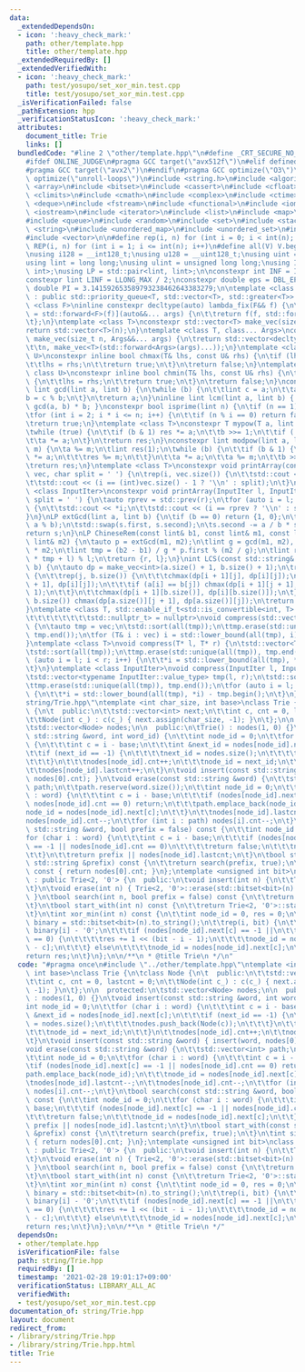 ```yaml
---
data:
  _extendedDependsOn:
  - icon: ':heavy_check_mark:'
    path: other/template.hpp
    title: other/template.hpp
  _extendedRequiredBy: []
  _extendedVerifiedWith:
  - icon: ':heavy_check_mark:'
    path: test/yosupo/set_xor_min.test.cpp
    title: test/yosupo/set_xor_min.test.cpp
  _isVerificationFailed: false
  _pathExtension: hpp
  _verificationStatusIcon: ':heavy_check_mark:'
  attributes:
    document_title: Trie
    links: []
  bundledCode: "#line 2 \"other/template.hpp\"\n#define _CRT_SECURE_NO_WARNINGS\n\
    #ifdef ONLINE_JUDGE\n#pragma GCC target(\"avx512f\")\n#elif defined EVAL\n#else\n\
    #pragma GCC target(\"avx2\")\n#endif\n#pragma GCC optimize(\"O3\")\n#pragma GCC\
    \ optimize(\"unroll-loops\")\n#include <string.h>\n#include <algorithm>\n#include\
    \ <array>\n#include <bitset>\n#include <cassert>\n#include <cfloat>\n#include\
    \ <climits>\n#include <cmath>\n#include <complex>\n#include <ctime>\n#include\
    \ <deque>\n#include <fstream>\n#include <functional>\n#include <iomanip>\n#include\
    \ <iostream>\n#include <iterator>\n#include <list>\n#include <map>\n#include <memory>\n\
    #include <queue>\n#include <random>\n#include <set>\n#include <stack>\n#include\
    \ <string>\n#include <unordered_map>\n#include <unordered_set>\n#include <utility>\n\
    #include <vector>\n\n#define rep(i, n) for (int i = 0; i < int(n); i++)\n#define\
    \ REP(i, n) for (int i = 1; i <= int(n); i++)\n#define all(V) V.begin(), V.end()\n\
    \nusing i128 = __int128_t;\nusing u128 = __uint128_t;\nusing uint = unsigned int;\n\
    using lint = long long;\nusing ulint = unsigned long long;\nusing IP = std::pair<int,\
    \ int>;\nusing LP = std::pair<lint, lint>;\n\nconstexpr int INF = INT_MAX / 2;\n\
    constexpr lint LINF = LLONG_MAX / 2;\nconstexpr double eps = DBL_EPSILON;\nconstexpr\
    \ double PI = 3.141592653589793238462643383279;\n\ntemplate <class T>\nclass prique\
    \ : public std::priority_queue<T, std::vector<T>, std::greater<T>> {\n};\ntemplate\
    \ <class F>\ninline constexpr decltype(auto) lambda_fix(F&& f) {\n\treturn [f\
    \ = std::forward<F>(f)](auto&&... args) {\n\t\treturn f(f, std::forward<decltype(args)>(args)...);\n\
    \t};\n}\ntemplate <class T>\nconstexpr std::vector<T> make_vec(size_t n) {\n\t\
    return std::vector<T>(n);\n}\ntemplate <class T, class... Args>\nconstexpr auto\
    \ make_vec(size_t n, Args&&... args) {\n\treturn std::vector<decltype(make_vec<T>(args...))>(\n\
    \t\tn, make_vec<T>(std::forward<Args>(args)...));\n}\ntemplate <class T, class\
    \ U>\nconstexpr inline bool chmax(T& lhs, const U& rhs) {\n\tif (lhs < rhs) {\n\
    \t\tlhs = rhs;\n\t\treturn true;\n\t}\n\treturn false;\n}\ntemplate <class T,\
    \ class U>\nconstexpr inline bool chmin(T& lhs, const U& rhs) {\n\tif (lhs > rhs)\
    \ {\n\t\tlhs = rhs;\n\t\treturn true;\n\t}\n\treturn false;\n}\nconstexpr inline\
    \ lint gcd(lint a, lint b) {\n\twhile (b) {\n\t\tlint c = a;\n\t\ta = b;\n\t\t\
    b = c % b;\n\t}\n\treturn a;\n}\ninline lint lcm(lint a, lint b) { return a /\
    \ gcd(a, b) * b; }\nconstexpr bool isprime(lint n) {\n\tif (n == 1) return false;\n\
    \tfor (int i = 2; i * i <= n; i++) {\n\t\tif (n % i == 0) return false;\n\t}\n\
    \treturn true;\n}\ntemplate <class T>\nconstexpr T mypow(T a, lint b) {\n\tT res(1);\n\
    \twhile (true) {\n\t\tif (b & 1) res *= a;\n\t\tb >>= 1;\n\t\tif (!b) break;\n\
    \t\ta *= a;\n\t}\n\treturn res;\n}\nconstexpr lint modpow(lint a, lint b, lint\
    \ m) {\n\ta %= m;\n\tlint res(1);\n\twhile (b) {\n\t\tif (b & 1) {\n\t\t\tres\
    \ *= a;\n\t\t\tres %= m;\n\t\t}\n\t\ta *= a;\n\t\ta %= m;\n\t\tb >>= 1;\n\t}\n\
    \treturn res;\n}\ntemplate <class T>\nconstexpr void printArray(const std::vector<T>&\
    \ vec, char split = ' ') {\n\trep(i, vec.size()) {\n\t\tstd::cout << vec[i];\n\
    \t\tstd::cout << (i == (int)vec.size() - 1 ? '\\n' : split);\n\t}\n}\ntemplate\
    \ <class InputIter>\nconstexpr void printArray(InputIter l, InputIter r, char\
    \ split = ' ') {\n\tauto rprev = std::prev(r);\n\tfor (auto i = l; i != r; i++)\
    \ {\n\t\tstd::cout << *i;\n\t\tstd::cout << (i == rprev ? '\\n' : split);\n\t\
    }\n}\nLP extGcd(lint a, lint b) {\n\tif (b == 0) return {1, 0};\n\tLP s = extGcd(b,\
    \ a % b);\n\tstd::swap(s.first, s.second);\n\ts.second -= a / b * s.first;\n\t\
    return s;\n}\nLP ChineseRem(const lint& b1, const lint& m1, const lint& b2, const\
    \ lint& m2) {\n\tauto p = extGcd(m1, m2);\n\tlint g = gcd(m1, m2), l = m1 / g\
    \ * m2;\n\tlint tmp = (b2 - b1) / g * p.first % (m2 / g);\n\tlint r = (b1 + m1\
    \ * tmp + l) % l;\n\treturn {r, l};\n}\nint LCS(const std::string& a, const std::string&\
    \ b) {\n\tauto dp = make_vec<int>(a.size() + 1, b.size() + 1);\n\trep(i, a.size())\
    \ {\n\t\trep(j, b.size()) {\n\t\t\tchmax(dp[i + 1][j], dp[i][j]);\n\t\t\tchmax(dp[i][j\
    \ + 1], dp[i][j]);\n\t\t\tif (a[i] == b[j]) chmax(dp[i + 1][j + 1], dp[i][j] +\
    \ 1);\n\t\t}\n\t\tchmax(dp[i + 1][b.size()], dp[i][b.size()]);\n\t}\n\trep(j,\
    \ b.size()) chmax(dp[a.size()][j + 1], dp[a.size()][j]);\n\treturn dp[a.size()][b.size()];\n\
    }\ntemplate <class T, std::enable_if_t<std::is_convertible<int, T>::value,\n\t\
    \t\t\t\t\t\t\t\tstd::nullptr_t> = nullptr>\nvoid compress(std::vector<T>& vec)\
    \ {\n\tauto tmp = vec;\n\tstd::sort(all(tmp));\n\ttmp.erase(std::unique(all(tmp)),\
    \ tmp.end());\n\tfor (T& i : vec) i = std::lower_bound(all(tmp), i) - tmp.begin();\n\
    }\ntemplate <class T>\nvoid compress(T* l, T* r) {\n\tstd::vector<T> tmp(l, r);\n\
    \tstd::sort(all(tmp));\n\ttmp.erase(std::unique(all(tmp)), tmp.end());\n\tfor\
    \ (auto i = l; i < r; i++) {\n\t\t*i = std::lower_bound(all(tmp), *i) - tmp.begin();\n\
    \t}\n}\ntemplate <class InputIter>\nvoid compress(InputIter l, InputIter r) {\n\
    \tstd::vector<typename InputIter::value_type> tmp(l, r);\n\tstd::sort(all(tmp));\n\
    \ttmp.erase(std::unique(all(tmp)), tmp.end());\n\tfor (auto i = l; i < r; i++)\
    \ {\n\t\t*i = std::lower_bound(all(tmp), *i) - tmp.begin();\n\t}\n}\n#line 3 \"\
    string/Trie.hpp\"\ntemplate <int char_size, int base>\nclass Trie {\n\tclass Node\
    \ {\n\t  public:\n\t\tstd::vector<int> next;\n\t\tint c, cnt = 0, lastcnt = 0;\n\
    \t\tNode(int c_) : c(c_) { next.assign(char_size, -1); }\n\t};\n\n  protected:\n\
    \tstd::vector<Node> nodes;\n\n  public:\n\tTrie() : nodes(1, 0) {}\n\tvoid insert(const\
    \ std::string &word, int word_id) {\n\t\tint node_id = 0;\n\t\tfor (char i : word)\
    \ {\n\t\t\tint c = i - base;\n\t\t\tint &next_id = nodes[node_id].next[c];\n\t\
    \t\tif (next_id == -1) {\n\t\t\t\tnext_id = nodes.size();\n\t\t\t\tnodes.push_back(Node(c));\n\
    \t\t\t}\n\t\t\tnodes[node_id].cnt++;\n\t\t\tnode_id = next_id;\n\t\t}\n\t\tnodes[node_id].cnt++;\n\
    \t\tnodes[node_id].lastcnt++;\n\t}\n\tvoid insert(const std::string &word) { insert(word,\
    \ nodes[0].cnt); }\n\tvoid erase(const std::string &word) {\n\t\tstd::vector<int>\
    \ path;\n\t\tpath.reserve(word.size());\n\t\tint node_id = 0;\n\t\tfor (char i\
    \ : word) {\n\t\t\tint c = i - base;\n\t\t\tif (nodes[node_id].next[c] == -1 ||\
    \ nodes[node_id].cnt == 0) return;\n\t\t\tpath.emplace_back(node_id);\n\t\t\t\
    node_id = nodes[node_id].next[c];\n\t\t}\n\t\tnodes[node_id].lastcnt--;\n\t\t\
    nodes[node_id].cnt--;\n\t\tfor (int i : path) nodes[i].cnt--;\n\t}\n\tbool search(const\
    \ std::string &word, bool prefix = false) const {\n\t\tint node_id = 0;\n\t\t\
    for (char i : word) {\n\t\t\tint c = i - base;\n\t\t\tif (nodes[node_id].next[c]\
    \ == -1 || nodes[node_id].cnt == 0)\n\t\t\t\treturn false;\n\t\t\tnode_id = nodes[node_id].next[c];\n\
    \t\t}\n\t\treturn prefix || nodes[node_id].lastcnt;\n\t}\n\tbool start_with(const\
    \ std::string &prefix) const {\n\t\treturn search(prefix, true);\n\t}\n\tint size()\
    \ const { return nodes[0].cnt; }\n};\ntemplate <unsigned int bit>\nclass BinaryTrie\
    \ : public Trie<2, '0'> {\n  public:\n\tvoid insert(int n) {\n\t\tTrie<2, '0'>::insert(std::bitset<bit>(n).to_string());\n\
    \t}\n\tvoid erase(int n) { Trie<2, '0'>::erase(std::bitset<bit>(n).to_string());\
    \ }\n\tbool search(int n, bool prefix = false) const {\n\t\treturn Trie<2, '0'>::search(std::bitset<bit>(n).to_string());\n\
    \t}\n\tbool start_with(int n) const {\n\t\treturn Trie<2, '0'>::start_with(std::bitset<bit>(n).to_string());\n\
    \t}\n\tint xor_min(int n) const {\n\t\tint node_id = 0, res = 0;\n\t\tstd::string\
    \ binary = std::bitset<bit>(n).to_string();\n\t\trep(i, bit) {\n\t\t\tint c =\
    \ binary[i] - '0';\n\t\t\tif (nodes[node_id].next[c] == -1 ||\n\t\t\t\tnodes[nodes[node_id].next[c]].cnt\
    \ == 0) {\n\t\t\t\tres += 1 << (bit - i - 1);\n\t\t\t\tnode_id = nodes[node_id].next[1\
    \ - c];\n\t\t\t} else\n\t\t\t\tnode_id = nodes[node_id].next[c];\n\t\t}\n\t\t\
    return res;\n\t}\n};\n\n/**\n * @title Trie\n */\n"
  code: "#pragma once\n#include \"../other/template.hpp\"\ntemplate <int char_size,\
    \ int base>\nclass Trie {\n\tclass Node {\n\t  public:\n\t\tstd::vector<int> next;\n\
    \t\tint c, cnt = 0, lastcnt = 0;\n\t\tNode(int c_) : c(c_) { next.assign(char_size,\
    \ -1); }\n\t};\n\n  protected:\n\tstd::vector<Node> nodes;\n\n  public:\n\tTrie()\
    \ : nodes(1, 0) {}\n\tvoid insert(const std::string &word, int word_id) {\n\t\t\
    int node_id = 0;\n\t\tfor (char i : word) {\n\t\t\tint c = i - base;\n\t\t\tint\
    \ &next_id = nodes[node_id].next[c];\n\t\t\tif (next_id == -1) {\n\t\t\t\tnext_id\
    \ = nodes.size();\n\t\t\t\tnodes.push_back(Node(c));\n\t\t\t}\n\t\t\tnodes[node_id].cnt++;\n\
    \t\t\tnode_id = next_id;\n\t\t}\n\t\tnodes[node_id].cnt++;\n\t\tnodes[node_id].lastcnt++;\n\
    \t}\n\tvoid insert(const std::string &word) { insert(word, nodes[0].cnt); }\n\t\
    void erase(const std::string &word) {\n\t\tstd::vector<int> path;\n\t\tpath.reserve(word.size());\n\
    \t\tint node_id = 0;\n\t\tfor (char i : word) {\n\t\t\tint c = i - base;\n\t\t\
    \tif (nodes[node_id].next[c] == -1 || nodes[node_id].cnt == 0) return;\n\t\t\t\
    path.emplace_back(node_id);\n\t\t\tnode_id = nodes[node_id].next[c];\n\t\t}\n\t\
    \tnodes[node_id].lastcnt--;\n\t\tnodes[node_id].cnt--;\n\t\tfor (int i : path)\
    \ nodes[i].cnt--;\n\t}\n\tbool search(const std::string &word, bool prefix = false)\
    \ const {\n\t\tint node_id = 0;\n\t\tfor (char i : word) {\n\t\t\tint c = i -\
    \ base;\n\t\t\tif (nodes[node_id].next[c] == -1 || nodes[node_id].cnt == 0)\n\t\
    \t\t\treturn false;\n\t\t\tnode_id = nodes[node_id].next[c];\n\t\t}\n\t\treturn\
    \ prefix || nodes[node_id].lastcnt;\n\t}\n\tbool start_with(const std::string\
    \ &prefix) const {\n\t\treturn search(prefix, true);\n\t}\n\tint size() const\
    \ { return nodes[0].cnt; }\n};\ntemplate <unsigned int bit>\nclass BinaryTrie\
    \ : public Trie<2, '0'> {\n  public:\n\tvoid insert(int n) {\n\t\tTrie<2, '0'>::insert(std::bitset<bit>(n).to_string());\n\
    \t}\n\tvoid erase(int n) { Trie<2, '0'>::erase(std::bitset<bit>(n).to_string());\
    \ }\n\tbool search(int n, bool prefix = false) const {\n\t\treturn Trie<2, '0'>::search(std::bitset<bit>(n).to_string());\n\
    \t}\n\tbool start_with(int n) const {\n\t\treturn Trie<2, '0'>::start_with(std::bitset<bit>(n).to_string());\n\
    \t}\n\tint xor_min(int n) const {\n\t\tint node_id = 0, res = 0;\n\t\tstd::string\
    \ binary = std::bitset<bit>(n).to_string();\n\t\trep(i, bit) {\n\t\t\tint c =\
    \ binary[i] - '0';\n\t\t\tif (nodes[node_id].next[c] == -1 ||\n\t\t\t\tnodes[nodes[node_id].next[c]].cnt\
    \ == 0) {\n\t\t\t\tres += 1 << (bit - i - 1);\n\t\t\t\tnode_id = nodes[node_id].next[1\
    \ - c];\n\t\t\t} else\n\t\t\t\tnode_id = nodes[node_id].next[c];\n\t\t}\n\t\t\
    return res;\n\t}\n};\n\n/**\n * @title Trie\n */"
  dependsOn:
  - other/template.hpp
  isVerificationFile: false
  path: string/Trie.hpp
  requiredBy: []
  timestamp: '2021-02-28 19:01:17+09:00'
  verificationStatus: LIBRARY_ALL_AC
  verifiedWith:
  - test/yosupo/set_xor_min.test.cpp
documentation_of: string/Trie.hpp
layout: document
redirect_from:
- /library/string/Trie.hpp
- /library/string/Trie.hpp.html
title: Trie
---
```

